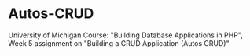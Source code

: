# Autos-CRUD
University of Michigan Course: "Building Database Applications in PHP",  Week 5 assignment on "Building a CRUD Application (Autos CRUD)"
